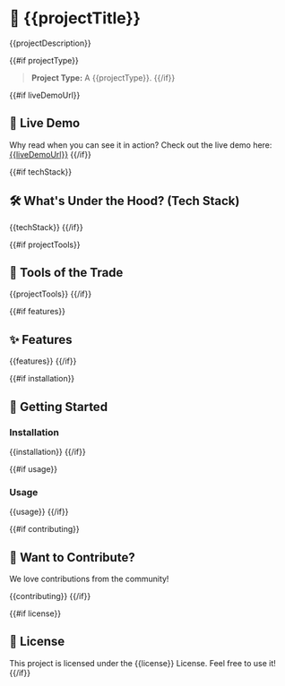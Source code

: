 # 👋 {{projectTitle}}

{{projectDescription}}

{{#if projectType}}
> **Project Type:** A {{projectType}}.
{{/if}}

{{#if liveDemoUrl}}
## 🚀 Live Demo

Why read when you can see it in action? Check out the live demo here: [{{liveDemoUrl}}]({{liveDemoUrl}})
{{/if}}

{{#if techStack}}
## 🛠️ What's Under the Hood? (Tech Stack)

{{techStack}}
{{/if}}

{{#if projectTools}}
## 🧰 Tools of the Trade

{{projectTools}}
{{/if}}

{{#if features}}
## ✨ Features

{{features}}
{{/if}}

{{#if installation}}
## 🚀 Getting Started

### Installation

{{installation}}
{{/if}}

{{#if usage}}
### Usage

{{usage}}
{{/if}}

{{#if contributing}}
## 🤝 Want to Contribute?

We love contributions from the community! 

{{contributing}}
{{/if}}

{{#if license}}
## 📄 License

This project is licensed under the {{license}} License. Feel free to use it!
{{/if}}